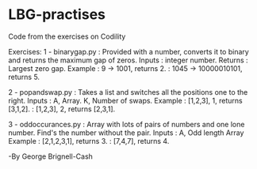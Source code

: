 # LBG-practises
Code from the exercises on Codility

Exercises: 
1 - binarygap.py :
    Provided with a number, converts it to binary and returns the maximum gap of zeros.
    Inputs : integer number.
    Returns : Largest zero gap.
    Example : 9 -> 1001, returns 2. 
            : 1045 -> 10000010101, returns 5.

2 - popandswap.py :
    Takes a list and switches all the positions one to the right. 
    Inputs : A, Array. K, Number of swaps.
    Example : [1,2,3], 1, returns [3,1,2].
            : [1,2,3], 2, returns [2,3,1].

3 - oddoccurances.py :
    Array with lots of pairs of numbers and one lone number.
    Find's the number without the pair.
    Inputs : A, Odd length Array
    Example : [2,1,2,3,1], returns 3.
            : [7,4,7], returns 4.

-By George Brignell-Cash
